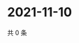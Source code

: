 # 2021-11-10

共 0 条

<!-- BEGIN WEIBO -->
<!-- 最后更新时间 Wed Nov 10 2021 23:20:35 GMT+0800 (China Standard Time) -->

<!-- END WEIBO -->
